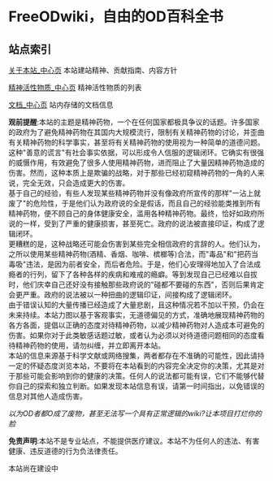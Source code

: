 # FreeODwiki，自由的OD百科全书


## 站点索引

[关于本站_中心页](./中心页/关于本站_中心页.md) 本站建站精神、贡献指南、内容方针

[精神活性物质_中心页](./中心页/精神活性物质_中心页.md) 精神活性物质的列表

[文档_中心页](./中心页/文档_中心页.md) 站内存储的文档信息

**观前提醒**:本站的主题是精神药物，一个在任何国家都极具争议的话题。许多国家的政府为了避免精神药物在其国内大规模流行，限制有关精神药物的讨论，并歪曲有关精神药物的科学事实，甚至将有关精神药物的使用视为一种简单的道德问题。<br>这种"善意的谎言"有社会事实依据，可以形成令人信服的逻辑闭环。它确实有很强的威慑作用，有效避免了很多人使用精神药物，进而阻止了大量因精神药物造成的伤害。然而，这种本质上是欺骗的战略，对于那些已经初窥精神药物的一角的人来说，完全无效，只会造成更大的伤害。<br>基于自己的经验，有些人发现某些精神药物并没有像政府所宣传的那样"一沾上就废了"的危险性，于是他们认为政府说的全是假话，而且自己的经验能类推到所有精神药物，便不顾自己的身体健康安全，滥用各种精神药物。最终，恰好如政府所说的一样，受到了严重的健康损害，甚至死亡。政府的说法被直接印证，构成了逻辑闭环。<br>更糟糕的是，这种战略还可能会伤害到某些完全相信政府的言辞的人。他们认为，之所以使用某些精神药物(酒精、香烟、咖啡、槟榔等)合法，而"毒品"和"把药当毒吸"违法，是因为前者安全，而后者危险。于是，他们心安理得地加入了合法成瘾者的行列，留下了各种各样的疾病和难戒的瘾癖。等到发现自己已经难以自拔时，他们庆幸自己还好没有接触那些政府说的"碰都不要碰的东西"，否则后果肯定会更严重。政府的说法被以一种扭曲的逻辑印证，间接构成了逻辑闭环。<br>由于错误认知的大量传播已经造成了大量悲剧，且这种情况若不加以干预，仍会在未来持续。本站力图以基于客观事实，无道德偏见的方式，准确地展现精神药物的各方各面，提倡以正确的态度对待精神药物，以减少精神药物对人造成本可避免的伤害。如果你对于此类敏感话题过敏，或者认为必须以对待道德问题相同的态度看待精神药物的使用，请勿纠缠，并立即离开本站。<br>本站的信息来源基于科学文献或网络搜集，两者都存在不准确的可能性，因此请持一定的怀疑态度浏览本站，不要将在本站看到的内容完全决定你的决策，尤其是对于那些可能会影响到你的健康的决策。任何人的说法都可能有误，它们不能够代替你自己的探索和独立判断。如果发现本站信息有误，请第一时间指出，以免错误的信息对其他人造成伤害。

*以为OD者都O成了废物，甚至无法写一个具有正常逻辑的wiki?让本项目打烂你的脸*

**免责声明**:本站不是专业站点，不能提供医疗建议。本站不为任何人的违法、有害健康、违反道德的行为负法律责任。

本站尚在建设中


